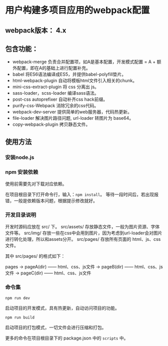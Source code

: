 # 用户构建多项目应用的webpack配置

## webpack版本： 4.x

## 包含功能：
- webpack-merge 负责合并配置项，如A是基本配置，开发模式配置 = A + 额外配置，即在A的基础上进行配置补充。
- babel 将ES6语法编译成ES5，并提供babel-polyfill垫片。
- html-webpack-plugin 自动将模板html文件引入相关的chunk。
- mini-css-extract-plugin 将 css 分离出 js。
- sass-loader，scss-loader 编译sass语法。
- post-css autoprefixer 自动补齐css hack前缀。
- purify-css-Webpack 消除冗余的css代码。
- webpack-dev-server 提供简单的web服务器，代码热更新。
- file-loader 解决图片路径问题, url-loader 转图片为 base64。
- copy-webpack-plugin 拷贝静态文件。

## 使用方法

### 安装node.js

### npm 安装依赖

使用前需要先对下载对应依赖。

在项目根目录下打开命令行，输入：` npm install `。
等待一段时间后，若出现报错，一般是依赖版本问题，根据提示修改就好。

### 开发目录说明

开发时源码应放在 src/ 下。
src/assets/ 存放静态文件，一般为图片资源、字体文件等。
src/img/ 存放一些在css中会用到图片，因为考虑到url-loader会对图片进行转化处理，所以和assets分开。
src/pages/ 存放所有页面的 html、js、css文件。

其中 src/pages/ 的格式如下：

pages →  pageA(dir) —— html、css、js文件
           →  pageB(dir) —— html、css、js文件
           →  pageC(dir) —— html、css、js文件

### 命令集

```
npm run dev
```
启动项目的开发模式，具有热更新，自动访问项目的功能。

```
npm run build
```
启动项目的打包模式，一切文件会进行压缩和打包。

更多的命令在项目根目录下的 package.json 中的  ` scripts ` 中。